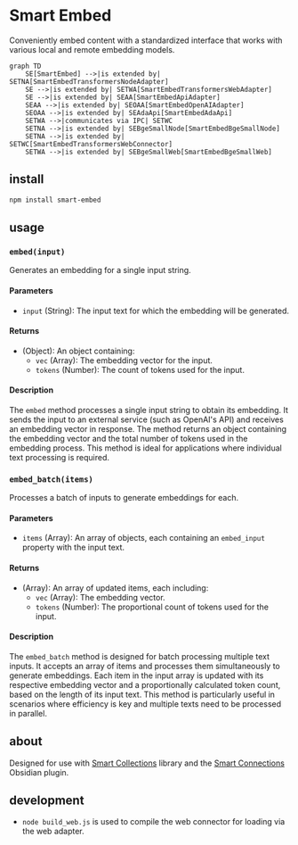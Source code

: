 # Smart Embed
Conveniently embed content with a standardized interface that works with various local and remote embedding models.

```mermaid
graph TD
    SE[SmartEmbed] -->|is extended by| SETNA[SmartEmbedTransformersNodeAdapter]
    SE -->|is extended by| SETWA[SmartEmbedTransformersWebAdapter]
    SE -->|is extended by| SEAA[SmartEmbedApiAdapter]
    SEAA -->|is extended by| SEOAA[SmartEmbedOpenAIAdapter]
    SEOAA -->|is extended by| SEAdaApi[SmartEmbedAdaApi]
    SETWA -->|communicates via IPC| SETWC
    SETNA -->|is extended by| SEBgeSmallNode[SmartEmbedBgeSmallNode]
    SETNA -->|is extended by| SETWC[SmartEmbedTransformersWebConnector]
    SETWA -->|is extended by| SEBgeSmallWeb[SmartEmbedBgeSmallWeb]
```

## install
```bash
npm install smart-embed
```

## usage

### `embed(input)`

Generates an embedding for a single input string.

#### Parameters

- `input` (String): The input text for which the embedding will be generated.

#### Returns

- (Object): An object containing:
    - `vec` (Array): The embedding vector for the input.
    - `tokens` (Number): The count of tokens used for the input.

#### Description

The `embed` method processes a single input string to obtain its embedding. It sends the input to an external service (such as OpenAI's API) and receives an embedding vector in response. The method returns an object containing the embedding vector and the total number of tokens used in the embedding process. This method is ideal for applications where individual text processing is required.

### `embed_batch(items)`

Processes a batch of inputs to generate embeddings for each.

#### Parameters

- `items` (Array): An array of objects, each containing an `embed_input` property with the input text.

#### Returns

- (Array): An array of updated items, each including:
    - `vec` (Array): The embedding vector.
    - `tokens` (Number): The proportional count of tokens used for the input.

#### Description

The `embed_batch` method is designed for batch processing multiple text inputs. It accepts an array of items and processes them simultaneously to generate embeddings. Each item in the input array is updated with its respective embedding vector and a proportionally calculated token count, based on the length of its input text. This method is particularly useful in scenarios where efficiency is key and multiple texts need to be processed in parallel.

## about
Designed for use with [Smart Collections](https://github.com/brianpetro/smart-collections) library and the [Smart Connections](https://smartconnections.app) Obsidian plugin.


## development
- `node build_web.js` is used to compile the web connector for loading via the web adapter.